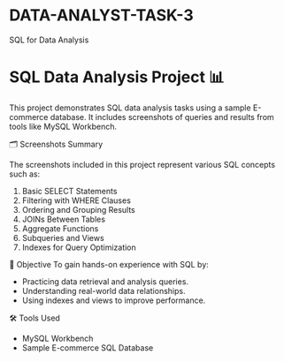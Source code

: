# DATA-ANALYST-TASK-3
SQL for Data Analysis
# SQL Data Analysis Project 📊

This project demonstrates SQL data analysis tasks using a sample E-commerce database. It includes screenshots of queries and results from tools like MySQL Workbench.

 🗂️ Screenshots Summary

The screenshots included in this project represent various SQL concepts such as:

1. Basic SELECT Statements
2. Filtering with WHERE Clauses
3. Ordering and Grouping Results
4. JOINs Between Tables
5. Aggregate Functions
6. Subqueries and Views
7. Indexes for Query Optimization
   
🧠 Objective
To gain hands-on experience with SQL by:
- Practicing data retrieval and analysis queries.
- Understanding real-world data relationships.
- Using indexes and views to improve performance.

 🛠 Tools Used

- MySQL Workbench
- Sample E-commerce SQL Database
